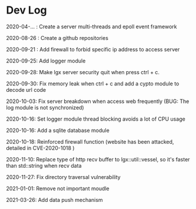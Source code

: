 # Dev Log



2020-04-...   : Create a server multi-threads and epoll event framework

2020-08-26  : Create a github repositories

2020-09-21 : Add firewall to forbid specific  ip address to access server

2020-09-25: Add logger module

2020-09-28: Make lgx server security quit when press ctrl + c.

2020-09-30: Fix memory leak when ctrl + c and add a cypto module to decode url code

2020-10-03: Fix server breakdown when access web frequently (BUG: The log module is not synchronized)

2020-10-16: Set logger module  thread blocking avoids a lot of CPU usage

2020-10-16: Add a sqlite database module

2020-10-18: Reinforced firewall function (website has been attacked, detailed in CVE-2020-1018 )

2020-11-10: Replace type of http recv buffer  to lgx::util::vessel, so it's faster than std::string when recv data

2020-11-27: Fix directory traversal vulnerability

2021-01-01: Remove not important moudle 

2021-03-26: Add data push mechanism